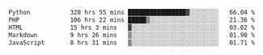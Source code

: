 <!--START_SECTION:waka-->

```txt
Python           328 hrs 55 mins ████████████████▓░░░░░░░░   66.04 %
PHP              106 hrs 22 mins █████▒░░░░░░░░░░░░░░░░░░░   21.36 %
HTML             15 hrs 3 mins   ▓░░░░░░░░░░░░░░░░░░░░░░░░   03.02 %
Markdown         9 hrs 26 mins   ▒░░░░░░░░░░░░░░░░░░░░░░░░   01.90 %
JavaScript       8 hrs 31 mins   ▒░░░░░░░░░░░░░░░░░░░░░░░░   01.71 %
```

<!--END_SECTION:waka-->
